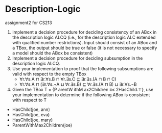 # Description-Logic
assignment2 for CS213

1.  Implement a decision procedure for deciding consistency of an ABox in the description logic ALCQ (i.e., for the description logic ALC extended with qualified number restrictions). Input should consist of an ABox and a TBox, the output should be true or false (it is not necessary to specify a model should the ABox be consistent)
2. Implement a decision procedure for deciding subsumption in the description logic ALCQ. 
3. Use your implementation to proof that the following subsumptions are valid with respect to the empty TBox
   - ∀r.∀s.A ⊓ ∃r.∀s.B ⊓ ∀r.∃s.C ⊑ ∃r.∃s.(A ⊓ B ⊓ C)
   - ∀r.∀s.A ⊓ (∃r.∀s.¬A ⊔ ∀r.∃s.B) ⊑ ∀r.∃s.(A ⊓ B) ⊔ ∃r.∀s.¬B
4.  Given the TBox T = {P arentW ithM ax2Children ≡≤ 2HasChild.⊤}, use your implementation to determine if the following ABox is consistent with respect to T
   - HasChild(joe, ann)
   - HasChild(joe, eva)
   - HasChild(joe, mary)
   - ParentWithMax2Children(joe)
